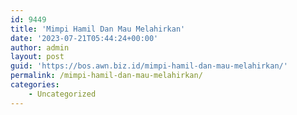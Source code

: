 ```yaml
---
id: 9449
title: 'Mimpi Hamil Dan Mau Melahirkan'
date: '2023-07-21T05:44:24+00:00'
author: admin
layout: post
guid: 'https://bos.awn.biz.id/mimpi-hamil-dan-mau-melahirkan/'
permalink: /mimpi-hamil-dan-mau-melahirkan/
categories:
    - Uncategorized
---
```


